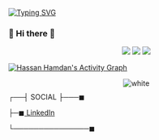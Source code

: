 [![Typing SVG](https://readme-typing-svg.herokuapp.com?multiline=true&width=500&lines=Full-Stack+Web+and+App+Developer.++++++++++)](https://git.io/typing-svg)


###  🎷 Hi there 👋 


<!-- ![Hassan's GitHub stats](https://github-readme-stats.vercel.app/api?username=HassanHamdanDev&show_icons=true&theme=tokyonight) -->

<!-- [![Top Langs](https://github-readme-stats.vercel.app/api/top-langs/?username=HassanHamdanDev&layout=compact&theme=dracula&card_width=600)](https://github.com/anuraghazra/github-readme-stats) -->
<p align="center" display='flex'>
 <img src = "https://github-readme-stats.vercel.app/api?username=HassanHamdanDev&show_icons=true&theme=tokyonight">
  <img src = "https://github-readme-stats.vercel.app/api/top-langs/?username=HassanHamdanDev&langs_count=8&layout=compact&theme=tokyonight&include_all_commits=true">
  <img src = "https://github-readme-streak-stats.herokuapp.com?user=HassanHamdanDev&theme=neon-palenight&hide_border=true">
</p>

<!-- ![GitHub Streak](https://github-readme-streak-stats.herokuapp.com?user=HassanHamdanDev&theme=neon-palenight&hide_border=true) -->

<a href="https://github.com/HassanHamdanDev/HassanHamdanDev">
  <img alt="Hassan Hamdan's Activity Graph" src="https://activity-graph.herokuapp.com/graph?username=HassanHamdanDev&bg_color=22222E&color=DDDD66&line=00FFFF&point=0000FF&hide_title=true"/>
</a>
<p align="center" style="margin-bottom: 10px;"><img src="https://github-profile-trophy.vercel.app/?username=HassanHamdanDev&column=7&theme=onedark" alt="white" /></p>
┌──┤ SOCIAL ├───◼

├─◼<a href="https://www.linkedin.com/in/hassan-hamdan-1a6a16155/"> LinkedIn </a>

└───────────────◼

<!--
**HassanHamdanDev/HassanHamdanDev** is a ✨ _special_ ✨ repository because its `README.md` (this file) appears on your GitHub profile.

Here are some ideas to get you started:

- 🔭 I’m currently working on ...
- 🌱 I’m currently learning ...
- 👯 I’m looking to collaborate on ...
- 🤔 I’m looking for help with ...
- 💬 Ask me about ...
- 📫 How to reach me: ...
- 😄 Pronouns: ...
- ⚡ Fun fact: ...
-->
